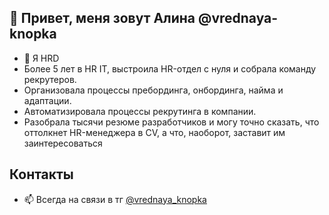 ## 👋 Привет, меня зовут Алина @vrednaya-knopka

- 👀 Я HRD
- Более 5 лет в HR IT, выстроила HR-отдел с нуля и собрала команду рекрутеров.
- Организовала процессы пребординга, онбординга, найма и адаптации. 
- Автоматизировала процессы рекрутинга в компании. 
- Разобрала тысячи резюме разработчиков и могу точно сказать, что оттолкнет HR-менеджера в CV, а что, наоборот, заставит им заинтересоваться

## Контакты

- 📫 Всегда на связи в тг [@vrednaya_knopka](https://t.me/vrednaya_knopka)
